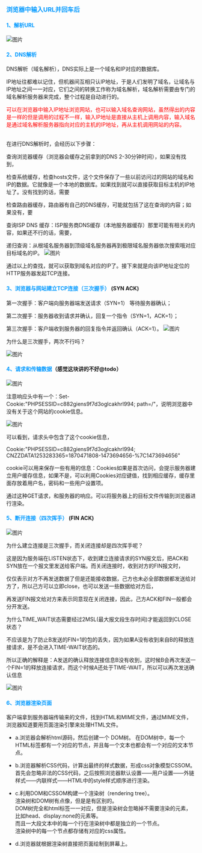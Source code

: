 ### <font color=#0099ff >浏览器中输入URL并回车后</font>


#### <font color=#0099ff >1、解析URL</font>
![图片](/img/url_01.jpg)


#### <font color=#0099ff >2、DNS解析</font>

DNS解析（域名解析），DNS实际上是一个域名和IP对应的数据库。

IP地址往都难以记住，但机器间互相只认IP地址，于是人们发明了域名，让域名与IP地址之间一一对应，它们之间的转换工作称为域名解析，域名解析需要由专门的域名解析服务器来完成，整个过程是自动进行的。

<font color=red>可以在浏览器中输入IP地址浏览网站，也可以输入域名查询网站，虽然得出的内容是一样的但是调用的过程不一样，输入IP地址是直接从主机上调用内容，输入域名是通过域名解析服务器指向对应的主机的IP地址，再从主机调用网站的内容。</font>

<br/>
在进行DNS解析时，会经历以下步骤：

查询浏览器缓存（浏览器会缓存之前拿到的DNS 2-30分钟时间），如果没有找到，

检查系统缓存，检查hosts文件，这个文件保存了一些以前访问过的网站的域名和IP的数据。它就像是一个本地的数据库。如果找到就可以直接获取目标主机的IP地址了。没有找到的话，需要

检查路由器缓存，路由器有自己的DNS缓存，可能就包括了这在查询的内容；如果没有，要

查询ISP DNS 缓存：ISP服务商DNS缓存（本地服务器缓存）那里可能有相关的内容，如果还不行的话，需要，

递归查询：从根域名服务器到顶级域名服务器再到极限域名服务器依次搜索哦对应目标域名的IP。
![图片](/img/url_02.png)

通过以上的查找，就可以获取到域名对应的IP了。接下来就是向该IP地址定位的HTTP服务器发起TCP连接。


#### <font color=#0099ff >3、浏览器与网站建立TCP连接（三次握手）</font> (SYN ACK)

第一次握手：客户端向服务器端发送请求（SYN=1） 等待服务器确认；

第二次握手：服务器收到请求并确认，回复一个指令（SYN=1，ACK=1）；

第三次握手：客户端收到服务器的回复指令并返回确认（ACK=1）。
![图片](/img/url_03.png)

<p color=red>为什么是三次握手，两次不行吗？</p>

![图片](/img/url_04.png)

#### <font color=#0099ff >4、请求和传输数据</font>（感觉这块讲的不好@todo）

![图片](/img/url_07.png)

注意响应头中有一个：Set-Cookie:"PHPSESSID=c882giens9f7d3oglcakhrl994; path=/"，说明浏览器中没有关于这个网站的cookie信息。

![图片](/img/url_08.png)

可以看到，请求头中包含了这个cookie信息，

Cookie:"PHPSESSID=c882giens9f7d3oglcakhrl994; CNZZDATA1253283365=1870471808-1473694656-%7C1473694656"

cookie可以用来保存一些有用的信息：Cookies如果是首次访问，会提示服务器建立用户缓存信息，如果不是，可以利用Cookies对应键值，找到相应缓存，缓存里面存放着用户名，密码和一些用户设置项。

通过这种GET请求，和服务器的响应。可以将服务器上的目标文件传输到浏览器进行渲染。

#### <font color=#0099ff >5、断开连接（四次挥手）</font> (FIN ACK)
![图片](/img/url_05.png)


<p color=red>为什么建立连接是三次握手，而关闭连接却是四次挥手呢？</p>

这是因为服务端在LISTEN状态下，收到建立连接请求的SYN报文后，把ACK和SYN放在一个报文里发送给客户端。而关闭连接时，收到对方的FIN报文时，

仅仅表示对方不再发送数据了但是还能接收数据，己方也未必全部数据都发送给对方了，所以己方可以立即close，也可以发送一些数据给对方后，

再发送FIN报文给对方来表示同意现在关闭连接，因此，己方ACK和FIN一般都会分开发送。

为什么TIME_WAIT状态需要经过2MSL(最大报文段生存时间)才能返回到CLOSE状态？

不应该是为了防止B发送的FIN=1的包的丢失，因为如果A没有收到来自B的释放连接请求，是不会进入TIME-WAIT状态的。

所以正确的解释是：A发送的确认释放连接信息B没有收到，这时候B会再次发送一个FIN=1的释放连接请求，而这个时候A还处于TIME-WAIT，所以可以再次发送确认信息


![图片](/img/url_06.gif)

#### <font color=#0099ff >6、浏览器渲染页面</font>

客户端拿到服务器端传输来的文件，找到HTML和MIME文件，通过MIME文件，浏览器知道要用页面渲染引擎来处理HTML文件。

* a.浏览器会解析html源码，然后创建一个 DOM树。 在DOM树中，每一个HTML标签都有一个对应的节点，并且每一个文本也都会有一个对应的文本节点。

* b.浏览器解析CSS代码，计算出最终的样式数据，形成css对象模型CSSOM。<br/>首先会忽略非法的CSS代码，之后按照浏览器默认设置——用户设置——外链样式——内联样式——HTML中的style样式顺序进行渲染。

* c.利用DOM和CSSOM构建一个渲染树（rendering tree）。<br/>渲染树和DOM树有点像，但是是有区别的。<br/>DOM树完全和html标签一一对应，但是渲染树会忽略掉不需要渲染的元素，比如head、display:none的元素等。<br/>而且一大段文本中的每一个行在渲染树中都是独立的一个节点。<br/>渲染树中的每一个节点都存储有对应的css属性。

* d.浏览器就根据渲染树直接把页面绘制到屏幕上。
